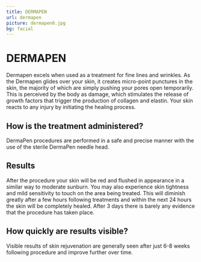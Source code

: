 ```yaml
---
title: DERMAPEN
url: dermapen
picture: dermapen0.jpg
bg: facial
---
```


# DERMAPEN
Dermapen excels when used as a treatment for fine lines and wrinkles. As the Dermapen glides over your skin, it creates micro-point punctures in the skin, the majority of which are simply pushing your pores open temporarily. This is perceived by the body as damage, which stimulates the release of growth factors that trigger the production of collagen and elastin. Your skin reacts to any injury by initiating the healing process. 

## How is the treatment administered?
DermaPen procedures are performed in a safe and precise manner with the use of the sterile DermaPen needle head.

## Results
After the procedure your skin will be red and flushed in appearance in a similar way to moderate sunburn. You may also experience skin tightness and mild sensitivity to touch on the area being treated. This will diminish greatly after a few hours following treatments and within the next 24 hours the skin will be completely healed. After 3 days there is barely any evidence that the procedure has taken place.

## How quickly are results visible?
Visible results of skin rejuvenation are generally seen after just 6-8 weeks following procedure and improve further over time.



